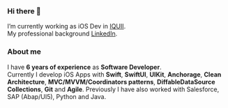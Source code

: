 ### Hi there 👋

I’m currently working as iOS Dev in [IQUII](https://iquii.com).<br>
My professional background [LinkedIn](https://www.linkedin.com/in/berardinelli-luca/).<br>

### About me
I have **6 years of experience** as **Software Developer**.<br>
Currently I develop iOS Apps with **Swift**, **SwiftUI**, **UIKit**, **Anchorage**, **Clean Architecture**, **MVC/MVVM/Coordinators patterns**, **DiffableDataSource Collections**, **Git** and **Agile**. Previously I have also worked with Salesforce, SAP (Abap/UI5), Python and Java.
